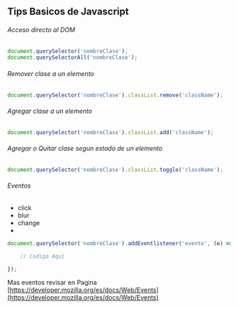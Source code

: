 ## Tips Basicos de Javascript

###### Acceso directo al DOM
```javascript
document.querySelector('nombreClase');
document.querySelectorAll('nombreClase');
```

###### Remover clase a un elemento
```javascript
document.querySelector('nombreClase').classList.remove('className');
```

###### Agregar clase a un elemento
```javascript
document.querySelector('nombreClase').classList.add('className');
```

###### Agregar o Quitar clase segun estado de un elemento
```javascript
document.querySelector('nombreClase').classList.toggle('className');
```

###### Eventos

* click
* blur
* change
* 
```javascript
document.querySelector('nombreClase').addEventlistener('evento', (e) => {

    // Codigo Aqui

});
```

Mas eventos revisar en Pagina [https://developer.mozilla.org/es/docs/Web/Events](https://developer.mozilla.org/es/docs/Web/Events)

